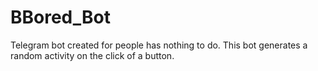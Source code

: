 # BBored_Bot
Telegram bot created for people has nothing to do. This bot generates a random activity on the click of a button.
